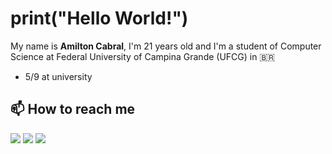 # print("Hello World!")
My name is **Amilton Cabral**, I'm 21 years old and I'm a student of Computer Science at Federal University of Campina Grande (UFCG) in 🇧🇷

- 5/9 at university

<!--
- 🌱 I’m currently learning:
TypeScript, NextJS
## Technologies
<div>
  <img alt="HTML5" height="50" width="60" src="https://raw.githubusercontent.com/devicons/devicon/master/icons/html5/html5-original.svg">
  <img alt="CSS3" height="50" width="60" src="https://raw.githubusercontent.com/devicons/devicon/master/icons/css3/css3-original.svg">
  <img alt="JavaScript" height="50" width="60" src="https://raw.githubusercontent.com/devicons/devicon/master/icons/javascript/javascript-plain.svg">
  <img alt="TypeScript" height="50" width="60" src="https://raw.githubusercontent.com/devicons/devicon/master/icons/typescript/typescript-plain.svg">
  <img alt="React" height="50" width="60" src="https://raw.githubusercontent.com/devicons/devicon/master/icons/react/react-original.svg">
  <img alt="NextJS" height="50" width="60" src="https://raw.githubusercontent.com/devicons/devicon/master/icons/nextjs/nextjs-original.svg">
  <img alt="Java" height="50" width="60" src="https://raw.githubusercontent.com/devicons/devicon/master/icons/java/java-original.svg">
  <img alt="SpringBoot" height="50" width="60" src="https://raw.githubusercontent.com/devicons/devicon/master/icons/spring/spring-original.svg">
</div>
<br>
-->

## 📫 How to reach me
[![](https://img.shields.io/badge/-LinkedIn-blue?style=flat&logo=Linkedin&logoColor=white)](https://www.linkedin.com/in/amilton-cabral/)
[![](https://img.shields.io/badge/-Gmail-c14438?style=flat&logo=Gmail&logoColor=white)](mailto:amilton.cabral@ccc.ufcg.edu.br)
[![](https://img.shields.io/github/followers/AmiltonCabral?label=follow&style=social)](https://github.com/AmiltonCabral)
